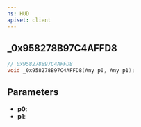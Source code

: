 ```yaml
---
ns: HUD
apiset: client
---
```

## _0x958278B97C4AFFD8

```c
// 0x958278B97C4AFFD8
void _0x958278B97C4AFFD8(Any p0, Any p1);
```


## Parameters
* **p0**:
* **p1**:
